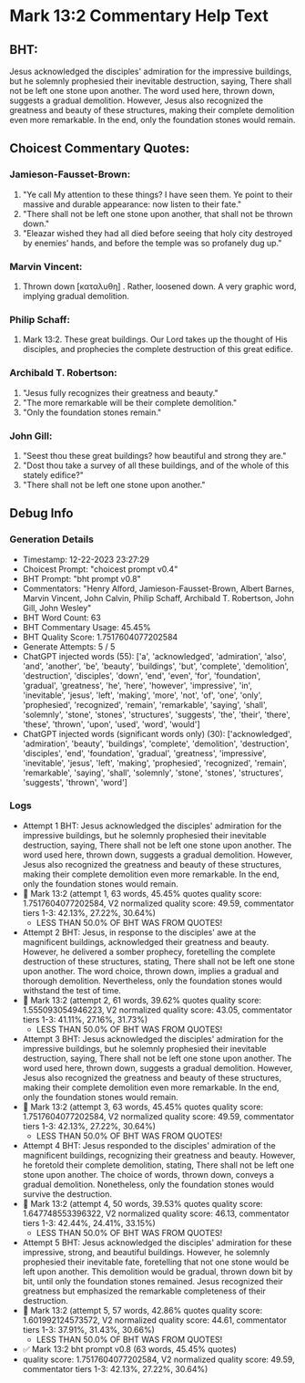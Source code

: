# Mark 13:2 Commentary Help Text

## BHT:
Jesus acknowledged the disciples' admiration for the impressive buildings, but he solemnly prophesied their inevitable destruction, saying, There shall not be left one stone upon another. The word used here, thrown down, suggests a gradual demolition. However, Jesus also recognized the greatness and beauty of these structures, making their complete demolition even more remarkable. In the end, only the foundation stones would remain.

## Choicest Commentary Quotes:
### Jamieson-Fausset-Brown:
1. "Ye call My attention to these things? I have seen them. Ye point to their massive and durable appearance: now listen to their fate."
2. "There shall not be left one stone upon another, that shall not be thrown down."
3. "Eleazar wished they had all died before seeing that holy city destroyed by enemies' hands, and before the temple was so profanely dug up."

### Marvin Vincent:
1. Thrown down [καταλυθη] . Rather, loosened down. A very graphic word, implying gradual demolition.


### Philip Schaff:
1. Mark 13:2. These great buildings. Our Lord takes up the thought of His disciples, and prophecies the complete destruction of this great edifice.
	


### Archibald T. Robertson:
1. "Jesus fully recognizes their greatness and beauty."
2. "The more remarkable will be their complete demolition."
3. "Only the foundation stones remain."

### John Gill:
1. "Seest thou these great buildings? how beautiful and strong they are."
2. "Dost thou take a survey of all these buildings, and of the whole of this stately edifice?"
3. "There shall not be left one stone upon another."


## Debug Info
### Generation Details
- Timestamp: 12-22-2023 23:27:29
- Choicest Prompt: "choicest prompt v0.4"
- BHT Prompt: "bht prompt v0.8"
- Commentators: "Henry Alford, Jamieson-Fausset-Brown, Albert Barnes, Marvin Vincent, John Calvin, Philip Schaff, Archibald T. Robertson, John Gill, John Wesley"
- BHT Word Count: 63
- BHT Commentary Usage: 45.45%
- BHT Quality Score: 1.7517604077202584
- Generate Attempts: 5 / 5
- ChatGPT injected words (55):
	['a', 'acknowledged', 'admiration', 'also', 'and', 'another', 'be', 'beauty', 'buildings', 'but', 'complete', 'demolition', 'destruction', 'disciples', 'down', 'end', 'even', 'for', 'foundation', 'gradual', 'greatness', 'he', 'here', 'however', 'impressive', 'in', 'inevitable', 'jesus', 'left', 'making', 'more', 'not', 'of', 'one', 'only', 'prophesied', 'recognized', 'remain', 'remarkable', 'saying', 'shall', 'solemnly', 'stone', 'stones', 'structures', 'suggests', 'the', 'their', 'there', 'these', 'thrown', 'upon', 'used', 'word', 'would']
- ChatGPT injected words (significant words only) (30):
	['acknowledged', 'admiration', 'beauty', 'buildings', 'complete', 'demolition', 'destruction', 'disciples', 'end', 'foundation', 'gradual', 'greatness', 'impressive', 'inevitable', 'jesus', 'left', 'making', 'prophesied', 'recognized', 'remain', 'remarkable', 'saying', 'shall', 'solemnly', 'stone', 'stones', 'structures', 'suggests', 'thrown', 'word']

### Logs
- Attempt 1 BHT: Jesus acknowledged the disciples' admiration for the impressive buildings, but he solemnly prophesied their inevitable destruction, saying, There shall not be left one stone upon another. The word used here, thrown down, suggests a gradual demolition. However, Jesus also recognized the greatness and beauty of these structures, making their complete demolition even more remarkable. In the end, only the foundation stones would remain.
- 🔄 Mark 13:2 (attempt 1, 63 words, 45.45% quotes quality score: 1.7517604077202584, V2 normalized quality score: 49.59, commentator tiers 1-3: 42.13%, 27.22%, 30.64%) 
	- LESS THAN 50.0% OF BHT WAS FROM QUOTES!
- Attempt 2 BHT: Jesus, in response to the disciples' awe at the magnificent buildings, acknowledged their greatness and beauty. However, he delivered a somber prophecy, foretelling the complete destruction of these structures, stating, There shall not be left one stone upon another. The word choice, thrown down, implies a gradual and thorough demolition. Nevertheless, only the foundation stones would withstand the test of time.
- 🔄 Mark 13:2 (attempt 2, 61 words, 39.62% quotes quality score: 1.555093054946223, V2 normalized quality score: 43.05, commentator tiers 1-3: 41.11%, 27.16%, 31.73%) 
	- LESS THAN 50.0% OF BHT WAS FROM QUOTES!
- Attempt 3 BHT: Jesus acknowledged the disciples' admiration for the impressive buildings, but he solemnly prophesied their inevitable destruction, saying, There shall not be left one stone upon another. The word used here, thrown down, suggests a gradual demolition. However, Jesus also recognized the greatness and beauty of these structures, making their complete demolition even more remarkable. In the end, only the foundation stones would remain.
- 🔄 Mark 13:2 (attempt 3, 63 words, 45.45% quotes quality score: 1.7517604077202584, V2 normalized quality score: 49.59, commentator tiers 1-3: 42.13%, 27.22%, 30.64%) 
	- LESS THAN 50.0% OF BHT WAS FROM QUOTES!
- Attempt 4 BHT: Jesus responded to the disciples' admiration of the magnificent buildings, recognizing their greatness and beauty. However, he foretold their complete demolition, stating, There shall not be left one stone upon another. The choice of words, thrown down, conveys a gradual demolition. Nonetheless, only the foundation stones would survive the destruction.
- 🔄 Mark 13:2 (attempt 4, 50 words, 39.53% quotes quality score: 1.647748553396322, V2 normalized quality score: 46.13, commentator tiers 1-3: 42.44%, 24.41%, 33.15%) 
	- LESS THAN 50.0% OF BHT WAS FROM QUOTES!
- Attempt 5 BHT: Jesus acknowledged the disciples' admiration for these impressive, strong, and beautiful buildings. However, he solemnly prophesied their inevitable fate, foretelling that not one stone would be left upon another. This demolition would be gradual, thrown down bit by bit, until only the foundation stones remained. Jesus recognized their greatness but emphasized the remarkable completeness of their destruction.
- 🔄 Mark 13:2 (attempt 5, 57 words, 42.86% quotes quality score: 1.601992124573572, V2 normalized quality score: 44.61, commentator tiers 1-3: 37.91%, 31.43%, 30.66%) 
	- LESS THAN 50.0% OF BHT WAS FROM QUOTES!
- ✅ Mark 13:2 bht prompt v0.8 (63 words, 45.45% quotes)
- quality score: 1.7517604077202584, V2 normalized quality score: 49.59, commentator tiers 1-3: 42.13%, 27.22%, 30.64%)